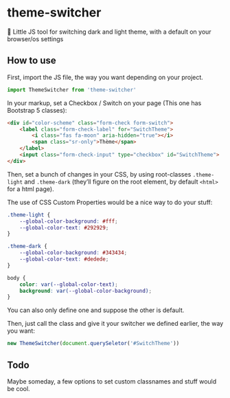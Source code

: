 # theme-switcher
🌙 Little JS tool for switching dark and light theme, with a default on your browser/os settings

## How to use

First, import the JS file, the way you want depending on your project.

```javascript
import ThemeSwitcher from 'theme-switcher'
```

In your markup, set a Checkbox / Switch on your page (This one has Bootstrap 5 classes):

```html
<div id="color-scheme" class="form-check form-switch">
	<label class="form-check-label" for="SwitchTheme">
		<i class="fas fa-moon" aria-hidden="true"></i>
		<span class="sr-only">Thème</span>
	</label>
	<input class="form-check-input" type="checkbox" id="SwitchTheme">
</div>
```

Then, set a bunch of changes in your CSS, by using root-classes `.theme-light` and `.theme-dark` (they’ll figure on the root element, by default `<html>` for a html page).

The use of CSS Custom Properties would be a nice way to do your stuff:

```css
.theme-light {
	--global-color-background: #fff;
	--global-color-text: #292929;
}

.theme-dark {
	--global-color-background: #343434;
	--global-color-text: #dedede;
}

body {
	color: var(--global-color-text);
	background: var(--global-color-background);
}
```

You can also only define one and suppose the other is default.

Then, just call the class and give it your switcher we defined earlier, the way you want:

```javascript
new ThemeSwitcher(document.querySeletor('#SwitchTheme'))
```

## Todo

Maybe someday, a few options to set custom classnames and stuff would be cool.
